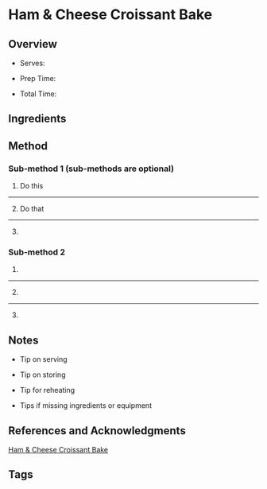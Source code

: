 # Ham & Cheese Croissant Bake

## Overview

- Serves:

- Prep Time:

- Total Time:

## Ingredients



## Method

### Sub-method 1 (sub-methods are optional)

1. Do this
---
2. Do that
---
3.

### Sub-method 2

1.
---
2.
---
3.

## Notes

- Tip on serving

- Tip on storing

- Tip for reheating

- Tips if missing ingredients or equipment

## References and Acknowledgments

[Ham & Cheese Croissant Bake](https://www.halfbakedharvest.com/ham-and-cheese-croissant-bake/#bo-recipe)

## Tags


